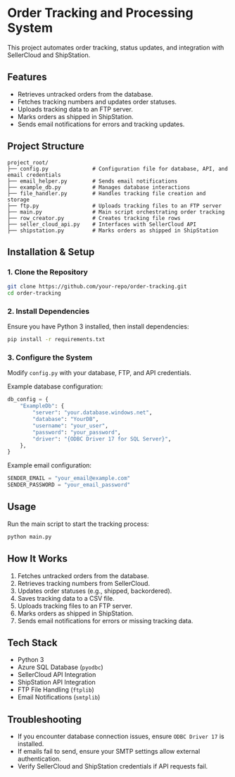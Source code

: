 # Order Tracking and Processing System

This project automates order tracking, status updates, and integration with SellerCloud and ShipStation.

## Features
- Retrieves untracked orders from the database.
- Fetches tracking numbers and updates order statuses.
- Uploads tracking data to an FTP server.
- Marks orders as shipped in ShipStation.
- Sends email notifications for errors and tracking updates.

## Project Structure
```
project_root/
├── config.py              # Configuration file for database, API, and email credentials
├── email_helper.py        # Sends email notifications
├── example_db.py          # Manages database interactions
├── file_handler.py        # Handles tracking file creation and storage
├── ftp.py                 # Uploads tracking files to an FTP server
├── main.py                # Main script orchestrating order tracking
├── row_creator.py         # Creates tracking file rows
├── seller_cloud_api.py    # Interfaces with SellerCloud API
├── shipstation.py         # Marks orders as shipped in ShipStation
```

## Installation & Setup

### 1. Clone the Repository
```bash
git clone https://github.com/your-repo/order-tracking.git
cd order-tracking
```

### 2. Install Dependencies
Ensure you have Python 3 installed, then install dependencies:
```bash
pip install -r requirements.txt
```

### 3. Configure the System
Modify `config.py` with your database, FTP, and API credentials.

Example database configuration:
```python
db_config = {
    "ExampleDb": {
        "server": "your.database.windows.net",
        "database": "YourDB",
        "username": "your_user",
        "password": "your_password",
        "driver": "{ODBC Driver 17 for SQL Server}",
    },
}
```
Example email configuration:
```python
SENDER_EMAIL = "your_email@example.com"
SENDER_PASSWORD = "your_email_password"
```

## Usage
Run the main script to start the tracking process:
```bash
python main.py
```

## How It Works
1. Fetches untracked orders from the database.
2. Retrieves tracking numbers from SellerCloud.
3. Updates order statuses (e.g., shipped, backordered).
4. Saves tracking data to a CSV file.
5. Uploads tracking files to an FTP server.
6. Marks orders as shipped in ShipStation.
7. Sends email notifications for errors or missing tracking data.

## Tech Stack
- Python 3
- Azure SQL Database (`pyodbc`)
- SellerCloud API Integration
- ShipStation API Integration
- FTP File Handling (`ftplib`)
- Email Notifications (`smtplib`)

## Troubleshooting
- If you encounter database connection issues, ensure `ODBC Driver 17` is installed.
- If emails fail to send, ensure your SMTP settings allow external authentication.
- Verify SellerCloud and ShipStation credentials if API requests fail.
